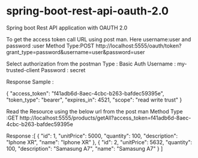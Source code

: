# spring-boot-rest-api-oauth-2.0
Spring boot Rest API application with OAUTH 2.0 

To get the access token call URL using post man.
Here username:user and password :user 
Method Type:POST
http://localhost:5555/oauth/token?grant_type=password&username=user&password=user

Select authorization from the postman 
Type : Basic Auth
Username : my-trusted-client
Password : secret

Response Sample :

{
    "access_token": "f41adb6d-8aec-4cbc-b263-bafdec59395e",
    "token_type": "bearer",
    "expires_in": 4521,
    "scope": "read write trust"
}

Read the Resource using the below url from the post man
Method Type :GET
http://localhost:5555/products/getAll?access_token=f41adb6d-8aec-4cbc-b263-bafdec59395e

Response :[
    {
        "id": 1,
        "unitPrice": 5000,
        "quantity": 100,
        "description": "Iphone XR",
        "name": "Iphone XR"
    },
    {
        "id": 2,
        "unitPrice": 5632,
        "quantity": 100,
        "description": "Samasung A7",
        "name": "Samasung A7"
    }
]
